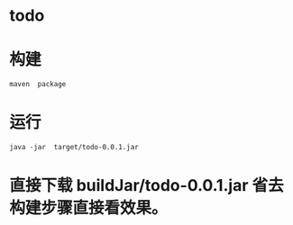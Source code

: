 # todo
# 构建
```
maven  package
```
# 运行
```
java -jar  target/todo-0.0.1.jar
```
# 直接下载 buildJar/todo-0.0.1.jar 省去构建步骤直接看效果。
